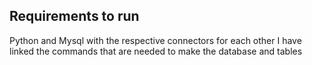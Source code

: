## Requirements to run
Python and Mysql with the respective connectors for each other
I have linked the commands that are needed to make the database and tables

